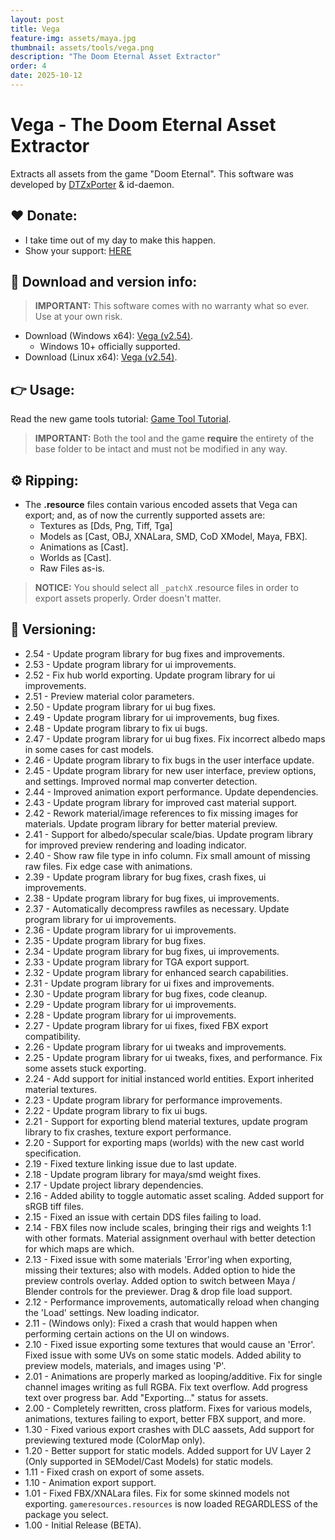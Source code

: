 ```yaml
---
layout: post
title: Vega
feature-img: assets/maya.jpg
thumbnail: assets/tools/vega.png
description: "The Doom Eternal Asset Extractor"
order: 4
date: 2025-10-12
---
```


# Vega - The Doom Eternal Asset Extractor
Extracts all assets from the game "Doom Eternal". This software was developed by [DTZxPorter](https://twitter.com/dtzxporter) & id-daemon.

## ❤️ Donate:
- I take time out of my day to make this happen.
- Show your support: [HERE](https://dtzxporter.com/donate)

## 💾 Download and version info:

> **IMPORTANT:** This software comes with no warranty what so ever. Use at your own risk.

- Download (Windows x64): [Vega (v2.54)](https://mega.nz/file/ZUZikLAJ#zJVcEVoQSn_9Q6kdYchbQc4fwNYhd5dJwK5oU-6LlAI).
  - Windows 10+ officially supported.
- Download (Linux x64): [Vega (v2.54)](https://mega.nz/file/QZ4jTT4K#bS29AOTKQJ4T7LY87pue1vPAp5m4Uup0G493fAo-BBw).

## 👉 Usage:
Read the new game tools tutorial: [Game Tool Tutorial](https://dtzxporter.com/game-tools-tutorial).

> **IMPORTANT:** Both the tool and the game **require** the entirety of the base folder to be intact and must not be modified in any way.

## ⚙️ Ripping:
- The **.resource** files contain various encoded assets that Vega can export; and, as of now the currently supported assets are:
  - Textures as [Dds, Png, Tiff, Tga]
  - Models as [Cast, OBJ, XNALara, SMD, CoD XModel, Maya, FBX].
  - Animations as [Cast].
  - Worlds as [Cast].
  - Raw Files as-is.

> **NOTICE:** You should select all `_patchX` .resource files in order to export assets properly. Order doesn't matter.

## 📌 Versioning:
- 2.54 - Update program library for bug fixes and improvements.
- 2.53 - Update program library for ui improvements.
- 2.52 - Fix hub world exporting. Update program library for ui improvements.
- 2.51 - Preview material color parameters.
- 2.50 - Update program library for ui bug fixes.
- 2.49 - Update program library for ui improvements, bug fixes.
- 2.48 - Update program library to fix ui bugs.
- 2.47 - Update program library for ui bug fixes. Fix incorrect albedo maps in some cases for cast models.
- 2.46 - Update program library to fix bugs in the user interface update.
- 2.45 - Update program library for new user interface, preview options, and settings. Improved normal map converter detection.
- 2.44 - Improved animation export performance. Update dependencies.
- 2.43 - Update program library for improved cast material support.
- 2.42 - Rework material/image references to fix missing images for materials. Update program library for better material preview.
- 2.41 - Support for albedo/specular scale/bias. Update program library for improved preview rendering and loading indicator.
- 2.40 - Show raw file type in info column. Fix small amount of missing raw files. Fix edge case with animations.
- 2.39 - Update program library for bug fixes, crash fixes, ui improvements.
- 2.38 - Update program library for bug fixes, ui improvements.
- 2.37 - Automatically decompress rawfiles as necessary. Update program library for ui improvements.
- 2.36 - Update program library for ui improvements.
- 2.35 - Update program library for bug fixes.
- 2.34 - Update program library for bug fixes, ui improvements.
- 2.33 - Update program library for TGA export support.
- 2.32 - Update program library for enhanced search capabilities.
- 2.31 - Update program library for ui fixes and improvements.
- 2.30 - Update program library for bug fixes, code cleanup.
- 2.29 - Update program library for ui improvements.
- 2.28 - Update program library for ui improvements.
- 2.27 - Update program library for ui fixes, fixed FBX export compatibility.
- 2.26 - Update program library for ui tweaks and improvements.
- 2.25 - Update program library for ui tweaks, fixes, and performance. Fix some assets stuck exporting.
- 2.24 - Add support for initial instanced world entities. Export inherited material textures.
- 2.23 - Update program library for performance improvements.
- 2.22 - Update program library to fix ui bugs.
- 2.21 - Support for exporting blend material textures, update program library to fix crashes, texture export performance.
- 2.20 - Support for exporting maps (worlds) with the new cast world specification.
- 2.19 - Fixed texture linking issue due to last update.
- 2.18 - Update program library for maya/smd weight fixes.
- 2.17 - Update project library dependencies.
- 2.16 - Added ability to toggle automatic asset scaling. Added support for sRGB tiff files.
- 2.15 - Fixed an issue with certain DDS files failing to load.
- 2.14 - FBX files now include scales, bringing their rigs and weights 1:1 with other formats. Material assignment overhaul with better detection for which maps are which.
- 2.13 - Fixed issue with some materials 'Error'ing when exporting, missing their textures; also with models. Added option to hide the preview controls overlay. Added option to switch between Maya / Blender controls for the previewer. Drag & drop file load support.
- 2.12 - Performance improvements, automatically reload when changing the 'Load' settings. New loading indicator.
- 2.11 - (Windows only): Fixed a crash that would happen when performing certain actions on the UI on windows.
- 2.10 - Fixed issue exporting some textures that would cause an 'Error'. Fixed issue with some UVs on some static models. Added ability to preview models, materials, and images using 'P'.
- 2.01 - Animations are properly marked as looping/additive. Fix for single channel images writing as full RGBA. Fix text overflow. Add progress text over progress bar. Add "Exporting..." status for assets.
- 2.00 - Completely rewritten, cross platform. Fixes for various models, animations, textures failing to export, better FBX support, and more.
- 1.30 - Fixed various export crashes with DLC aassets, Add support for previewing textured mode (ColorMap only).
- 1.20 - Better support for static models. Added support for UV Layer 2 (Only supported in SEModel/Cast Models) for static models.
- 1.11 - Fixed crash on export of some assets.
- 1.10 - Animation export support.
- 1.01 - Fixed FBX/XNALara files. Fix for some skinned models not exporting. `gameresources.resources` is now loaded REGARDLESS of the package you select.
- 1.00 - Initial Release (BETA).